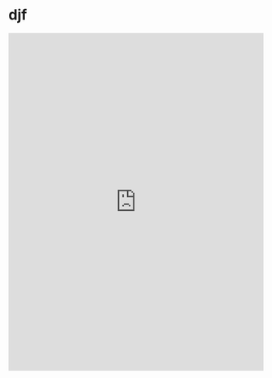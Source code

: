 # djf
<iframe title="2022" aria-label="Map" id="datawrapper-chart-qcClD" src="https://datawrapper.dwcdn.net/qcClD/3/" scrolling="no" frameborder="0" style="width: 0; min-width: 100% !important; border: none;" height="666" data-external="1"></iframe><script type="text/javascript">!function(){"use strict";window.addEventListener("message",(function(a){if(void 0!==a.data["datawrapper-height"]){var e=document.querySelectorAll("iframe");for(var t in a.data["datawrapper-height"])for(var r=0;r<e.length;r++)if(e[r].contentWindow===a.source){var i=a.data["datawrapper-height"][t]+"px";e[r].style.height=i}}}))}();
</script>
